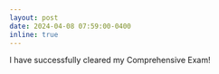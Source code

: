 ```yaml
---
layout: post
date: 2024-04-08 07:59:00-0400
inline: true
---
```


I have successfully cleared my Comprehensive Exam!